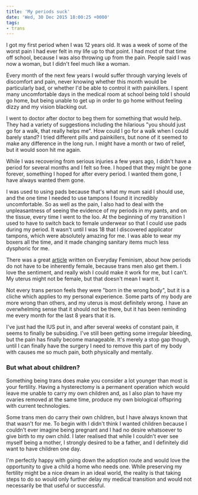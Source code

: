 ```yaml
---
title: 'My periods suck'
date: 'Wed, 30 Dec 2015 18:00:25 +0000'
tags:
- trans
---
```

I got my first period when I was 12 years old. It was a week of some of the worst pain I had ever felt in my life up to that point. I had most of that time off school, because I was also throwing up from the pain. People said I was now a woman, but I didn't feel much like a woman.

Every month of the next few years I would suffer through varying levels of discomfort and pain, never knowing whether this month would be particularly bad, or whether I'd be able to control it with painkillers. I spent many uncomfortable days in the medical room at school being told I should go home, but being unable to get up in order to go home without feeling dizzy and my vision blacking out.

I went to doctor after doctor to beg them for something that would help. They had a variety of suggestions including the hilarious "you should just go for a walk, that really helps me". How could I go for a walk when I could barely stand? I tried different pills and painkillers, but none of it seemed to make any difference in the long run. I might have a month or two of relief, but it would soon hit me again.

While I was recovering from serious injuries a few years ago, I didn't have a period for several months and I felt so free. I hoped that they might be gone forever, something I hoped for after every period. I wanted them gone, I have always wanted them gone.

I was used to using pads because that's what my mum said I should use, and the one time I needed to use tampons I found it incredibly uncomfortable. So as well as the pain, I also had to deal with the unpleasantness of seeing the evidence of my periods in my pants, and on the tissue, every time I went to the loo. At the beginning of my transition I used to have to switch back to female underwear so that I could use pads during my period. It wasn't until I was 18 that I discovered applicator tampons, which were absolutely amazing for me. I was able to wear my boxers all the time, and it made changing sanitary items much less dysphoric for me.

There was a great <a href="http://everydayfeminism.com/2014/11/trans-guys-guide-menstruation/">article</a> written on Everyday Feminism, about how periods do not have to be inherently female, because trans men also get them. I love the sentiment, and really wish I could make it work for me, but I can't. My uterus might not be female, but that doesn't mean I want it.

Not every trans person feels they were "born in the wrong body", but it is a cliche which applies to my personal experience. Some parts of my body are more wrong than others, and my uterus is most definitely wrong. I have an overwhelming sense that it should not be there, but it has been reminding me every month for the last 8 years that it is.

I've just had the IUS put in, and after several weeks of constant pain, it seems to finally be subsiding. I've still been getting some irregular bleeding, but the pain has finally become manageable. It's merely a stop gap though, until I can finally have the surgery I need to remove this part of my body with causes me so much pain, both physically and mentally.
<h3>But what about children?</h3>
Something being trans does make you consider a lot younger than most is your fertility. Having a hysterectomy is a permanent operation which would leave me unable to carry my own children and, as I also plan to have my ovaries removed at the same time, produce my own biological offspring with current technologies.

Some trans men do carry their own children, but I have always known that that wasn't for me. To begin with I didn't think I wanted children because I couldn't ever imagine being pregnant and I had no desire whatsoever to give birth to my own child. I later realised that while I couldn't ever see myself being a mother, I strongly desired to be a father, and I definitely did want to have children one day.

I'm perfectly happy with going down the adoption route and would love the opportunity to give a child a home who needs one. While preserving my fertility might be a nice dream in an ideal world, the reality is that taking steps to do so would only further delay my medical transition and would not necessarily be that useful or successful.